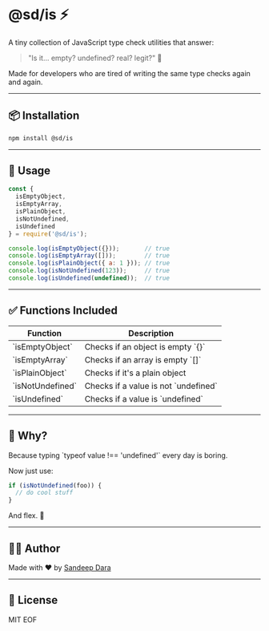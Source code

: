 # @sd/is ⚡

A tiny collection of JavaScript type check utilities that answer:  
> "Is it... empty? undefined? real? legit?" 🤔

Made for developers who are tired of writing the same type checks again and again.

---

## 📦 Installation

```bash
npm install @sd/is
```

---

## 🧪 Usage

```js
const {
  isEmptyObject,
  isEmptyArray,
  isPlainObject,
  isNotUndefined,
  isUndefined
} = require('@sd/is');

console.log(isEmptyObject({}));       // true
console.log(isEmptyArray([]));        // true
console.log(isPlainObject({ a: 1 })); // true
console.log(isNotUndefined(123));     // true
console.log(isUndefined(undefined));  // true
```

---

## ✅ Functions Included

| Function         | Description                          |
|------------------|--------------------------------------|
| \`isEmptyObject\`  | Checks if an object is empty \`{}\`    |
| \`isEmptyArray\`   | Checks if an array is empty \`[]\`     |
| \`isPlainObject\`  | Checks if it's a plain object        |
| \`isNotUndefined\` | Checks if a value is not \`undefined\` |
| \`isUndefined\`    | Checks if a value is \`undefined\`     |

---

## 🤔 Why?

Because typing \`typeof value !== 'undefined'\` every day is boring.

Now just use:

```js
if (isNotUndefined(foo)) {
  // do cool stuff
}
```

And flex. 💪

---

## 🧑‍💻 Author

Made with ❤️ by [Sandeep Dara](https://github.com/sandeepdara-sd)

---

## 📜 License

MIT
EOF
